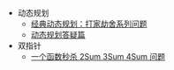- 动态规划
  - [经典动态规划：打家劫舍系列问题](https://mp.weixin.qq.com/s/z44hk0MW14_mAQd7988mfw)
  - [动态规划答疑篇](https://mp.weixin.qq.com/s/qvlfyKBiXVX7CCwWFR-XKg)
- 双指针
  - [一个函数秒杀 2Sum 3Sum 4Sum 问题](https://mp.weixin.qq.com/s/fSyJVvggxHq28a0SdmZm6Q)